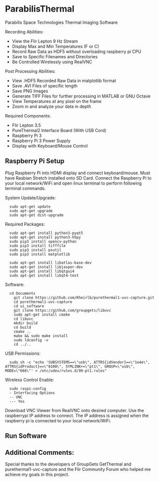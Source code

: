 # ParabilisThermal
Parabilis Space Technologies Thermal Imaging Software

Recording Abilities:
- View the Flir Lepton 9 Hz Stream
- Display Max and Min Temperatures (F or C)
- Record Raw Data as HDF5 without overloading raspberry pi CPU
- Save to Specific Filenames and Directories
- Be Controlled Wirelessly using RealVNC

Post Processing Abilities:
- View .HDF5 Recorded Raw Data in matplotlib format
- Save .AVI Files of specific length
- Save PNG Images
- Generate TIFF Files for further processing in MATLAB or GNU Octave
- View Temperatures at any pixel on the frame
- Zoom in and analyze your data in depth

Required Components:
- Flir Lepton 3.5
- PureThermal2 Interface Board (With USB Cord)
- Raspberry Pi 3
- Raspberry Pi 3 Power Supply
- Display with Keyboard/Mouse Control

## Raspberry Pi Setup
Plug Raspberry Pi into HDMI display and connect keyboard/mouse. Must have Rasbian Stretch installed onto SD Card. Connect the Raspberry Pi to your local network/WiFi and open linux terminal to perform following terminal commands.

System Update/Upgrade:
```
  sudo apt-get update
  sudo apt-get upgrade
  sudo apt-get dist-upgrade
```
Required Packages:
```
  sudo apt-get install python3-pyqt5
  sudo apt-get install python3-h5py
  sudo pip3 install opencv-python
  sudo pip3 install tifffile
  sudo pip3 install psutil
  sudo pip3 install matplotlib

  sudo apt-get install libatlas-base-dev
  sudo apt-get install libjasper-dev
  sudo apt-get install libqtgui4
  sudo apt-get install libqt4-test
```
Software:
```
  cd Documents
	git clone https://github.com/Kheirlb/purethermal1-uvc-capture.git
	cd purethermal1-uvc-capture
	cd ui_software
	git clone https://github.com/groupgets/libuvc
	sudo apt-get install cmake
	cd libuvc
	mkdir build
	cd build
	cmake ..
	make && sudo make install
	sudo ldconfig -v
	cd ../..
```
USB Permissions:
```
  sudo sh -c "echo 'SUBSYSTEMS==\"usb\", ATTRS{idVendor}==\"1e4e\", ATTRS{idProduct}==\"0100\", SYMLINK+=\"pt1\", GROUP=\"usb\", MODE=\"666\"' > /etc/udev/rules.d/99-pt1.rules"
```
Wireless Control Enable:
```
  sudo raspi-config
  - Interfacing Options
  -- VNC
  --- Yes
```
Download VNC Viewer from RealVNC onto desired computer. Use the raspberrypi IP address to connect. The IP address is assigned when the raspberry pi is connected to your local network/WiFi.

## Run Software

## Additional Comments:
Special thanks to the developers of GroupGets GetThermal and purethermal1-uvc-capture and the Flir Community Forum who helped me achieve my goals in this project.
